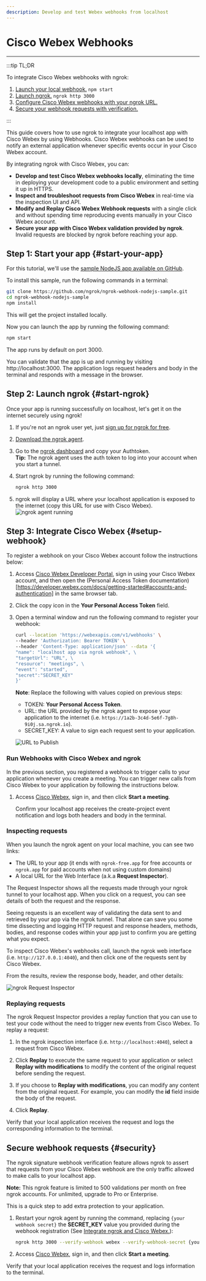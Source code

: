 ```yaml
---
description: Develop and test Webex webhooks from localhost
---
```


# Cisco Webex Webhooks
------------

:::tip TL;DR

To integrate Cisco Webex webhooks with ngrok:
1. [Launch your local webhook.](#start-your-app) `npm start`
1. [Launch ngrok.](#start-ngrok) `ngrok http 3000`
1. [Configure Cisco Webex webhooks with your ngrok URL.](#setup-webhook)
1. [Secure your webhook requests with verification.](#security)

:::


This guide covers how to use ngrok to integrate your localhost app with Cisco Webex by using Webhooks.
Cisco Webex webhooks can be used to notify an external application whenever specific events occur in your Cisco Webex account. 

By integrating ngrok with Cisco Webex, you can:

- **Develop and test Cisco Webex webhooks locally**, eliminating the time in deploying your development code to a public environment and setting it up in HTTPS.
- **Inspect and troubleshoot requests from Cisco Webex** in real-time via the inspection UI and API.
- **Modify and Replay Cisco Webex Webhook requests** with a single click and without spending time reproducing events manually in your Cisco Webex account.
- **Secure your app with Cisco Webex validation provided by ngrok**. Invalid requests are blocked by ngrok before reaching your app.


## **Step 1**: Start your app {#start-your-app}

For this tutorial, we'll use the [sample NodeJS app available on GitHub](https://github.com/ngrok/ngrok-webhook-nodejs-sample). 

To install this sample, run the following commands in a terminal:

```bash
git clone https://github.com/ngrok/ngrok-webhook-nodejs-sample.git
cd ngrok-webhook-nodejs-sample
npm install
```

This will get the project installed locally.

Now you can launch the app by running the following command: 

```bash
npm start
```

The app runs by default on port 3000. 

You can validate that the app is up and running by visiting http://localhost:3000. The application logs request headers and body in the terminal and responds with a message in the browser.


## **Step 2**: Launch ngrok {#start-ngrok}

Once your app is running successfully on localhost, let's get it on the internet securely using ngrok! 

1. If you're not an ngrok user yet, just [sign up for ngrok for free](https://ngrok.com/signup).

1. [Download the ngrok agent](https://ngrok.com/download).

1. Go to the [ngrok dashboard](https://dashboard.ngrok.com) and copy your Authtoken. <br />
    **Tip:** The ngrok agent uses the auth token to log into your account when you start a tunnel.
    
1. Start ngrok by running the following command:
    ```bash
    ngrok http 3000
    ```

1. ngrok will display a URL where your localhost application is exposed to the internet (copy this URL for use with Cisco Webex).
    ![ngrok agent running](/img/integrations/launch_ngrok_tunnel.png)


## **Step 3**: Integrate Cisco Webex {#setup-webhook}

To register a webhook on your Cisco Webex account follow the instructions below:

1. Access [Cisco Webex Developer Portal](https://developer.webex.com/), sign in using your Cisco Webex account, and then open the (Personal Access Token documentation)[https://developer.webex.com/docs/getting-started#accounts-and-authentication] in the same browser tab.

1. Click the copy icon in the **Your Personal Access Token** field.

1. Open a terminal window and run the following command to register your webhook:
    ```bash
    curl --location 'https://webexapis.com/v1/webhooks' \
    --header 'Authorization: Bearer TOKEN' \
    --header 'Content-Type: application/json' --data '{
    "name": "localhost app via ngrok webhook", \
    "targetUrl": "URL", \
    "resource": "meetings", \
    "event": "started",
    "secret":"SECRET_KEY"
    }'
    ```
    **Note**: Replace the following with values copied on previous steps:
    - TOKEN: **Your Personal Access Token**.
    - URL: the URL provided by the ngrok agent to expose your application to the internet (i.e. `https://1a2b-3c4d-5e6f-7g8h-9i0j.sa.ngrok.io`).
    - SECRET_KEY: A value to sign each request sent to your application.

    ![URL to Publish](img/ngrok_url_configuration_webex.png)
    

### Run Webhooks with Cisco Webex and ngrok

In the previous section, you registered a webhook to trigger calls to your application whenever you create a meeting.
You can trigger new calls from Cisco Webex to your application by following the instructions below.

1. Access [Cisco Webex](https://www.webex.com), sign in, and then click **Start a meeting**.

    Confirm your localhost app receives the create-project event notification and logs both headers and body in the terminal.


### Inspecting requests

When you launch the ngrok agent on your local machine, you can see two links: 

* The URL to your app (it ends with `ngrok-free.app` for free accounts or `ngrok.app` for paid accounts when not using custom domains)
* A local URL for the Web Interface (a.k.a **Request Inspector**).

The Request Inspector shows all the requests made through your ngrok tunnel to your localhost app. When you click on a request, you can see details of both the request and the response.

Seeing requests is an excellent way of validating the data sent to and retrieved by your app via the ngrok tunnel. That alone can save you some time dissecting and logging HTTP request and response headers, methods, bodies, and response codes within your app just to confirm you are getting what you expect.

To inspect Cisco Webex's webhooks call, launch the ngrok web interface (i.e. `http://127.0.0.1:4040`), and then click one of the requests sent by Cisco Webex.

From the results, review the response body, header, and other details:

![ngrok Request Inspector](img/ngrok_introspection_webex_webhooks.png)


### Replaying requests

The ngrok Request Inspector provides a replay function that you can use to test your code without the need to trigger new events from Cisco Webex. To replay a request:

1. In the ngrok inspection interface (i.e. `http://localhost:4040`), select a request from Cisco Webex.

1. Click **Replay** to execute the same request to your application or select **Replay with modifications** to modify the content of the original request before sending the request.

1. If you choose to **Replay with modifications**, you can modify any content from the original request. For example, you can modify the **id** field inside the body of the request.

1. Click **Replay**.

Verify that your local application receives the request and logs the corresponding information to the terminal.


## Secure webhook requests {#security}

The ngrok signature webhook verification feature allows ngrok to assert that requests from your Cisco Webex webhook are the only traffic allowed to make calls to your localhost app.

**Note:** This ngrok feature is limited to 500 validations per month on free ngrok accounts. For unlimited, upgrade to Pro or Enterprise.

This is a quick step to add extra protection to your application.

1. Restart your ngrok agent by running the command, replacing `{your webhook secret}` the **SECRET_KEY** value you provided during the webhook registration (See [Integrate ngrok and Cisco Webex.](#setup-webhook)):
    ```bash
    ngrok http 3000 --verify-webhook webex --verify-webhook-secret {your webhook secret}
    ```

1. Access [Cisco Webex](https://www.webex.com), sign in, and then click **Start a meeting**.

Verify that your local application receives the request and logs information to the terminal.

